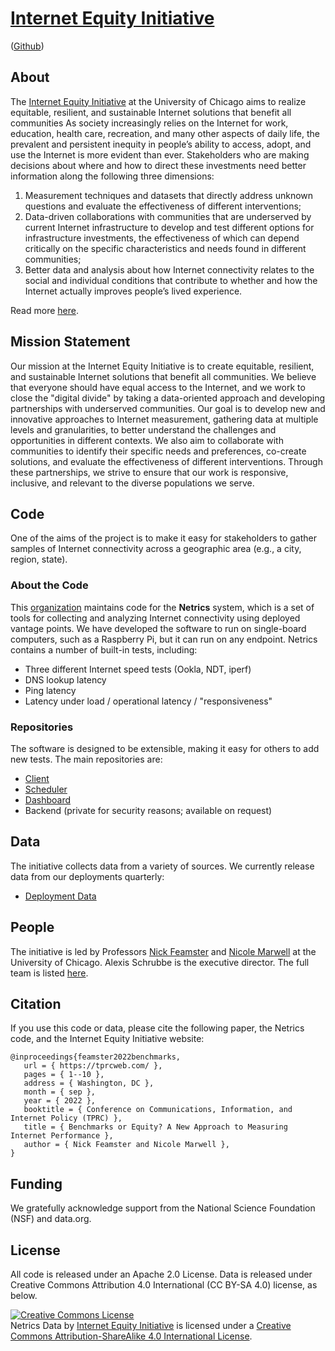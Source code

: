 # [Internet Equity Initiative](https://internetequity.uchicago.edu) 
([Github](https://github.com/internet-equity/))

## About

The [Internet Equity Initiative](https://internetequity.uchicago.edu) at the
University of Chicago aims to realize equitable, resilient, and sustainable
Internet solutions that benefit all communities As society increasingly relies
on the Internet for work, education, health care, recreation, and many other
aspects of daily life, the prevalent and persistent inequity in people’s
ability to access, adopt, and use the Internet is more evident than ever.
Stakeholders who are making decisions about where and how to direct these
investments need better information along the following three dimensions:

1. Measurement techniques and datasets that directly address unknown questions
   and evaluate the effectiveness of different interventions;
2. Data-driven collaborations with communities that are underserved by current
   Internet infrastructure to develop and test different options for
   infrastructure investments, the effectiveness of which can depend critically
   on the specific characteristics and needs found in different communities;
3. Better data and analysis about how Internet connectivity relates to the social
   and individual conditions that contribute to whether and how the Internet
   actually improves people’s lived experience.

Read more [here](https://internetequity.uchicago.edu/about/the-initiative).

## Mission Statement

Our mission at the Internet Equity Initiative is to create equitable,
resilient, and sustainable Internet solutions that benefit all communities. We
believe that everyone should have equal access to the Internet, and we work to
close the "digital divide" by taking a data-oriented approach and developing
partnerships with underserved communities. Our goal is to develop new and
innovative approaches to Internet measurement, gathering data at multiple
levels and granularities, to better understand the challenges and
opportunities in different contexts. We also aim to collaborate with
communities to identify their specific needs and preferences, co-create
solutions, and evaluate the effectiveness of different interventions. Through
these partnerships, we strive to ensure that our work is responsive,
inclusive, and relevant to the diverse populations we serve.

## Code

One of the aims of the project is to make it easy for stakeholders to gather
samples of Internet connectivity across a geographic area (e.g., a city,
region, state). 

### About the Code 

This [organization](https://github.com/internet-equity/) maintains code for
the **Netrics** system, which is a set of tools for collecting and analyzing
Internet connectivity using deployed vantage points. We have developed the
software to run on single-board computers, such as a Raspberry Pi, but it can
run on any endpoint. Netrics contains a number of built-in tests, including:
   * Three different Internet speed tests (Ookla, NDT, iperf)
   * DNS lookup latency
   * Ping latency
   * Latency under load / operational latency / "responsiveness"

### Repositories

The software is designed to be extensible, making it easy for others to add
new tests. The main repositories are:
   * [Client](https://github.com/internet-equity/nm-exp-active-netrics)
   * [Scheduler](https://github.com/internet-equity/netrics)
   * [Dashboard](https://github.com/internet-equity/netrics-dash)
   * Backend (private for security reasons; available on request)


## Data

The initiative collects data from a variety of sources. We currently release
data from our deployments quarterly:
   * [Deployment Data](https://github.com/internet-equity/netrics-data)

## People

The initiative is led by Professors [Nick
Feamster](https://people.cs.uchicago.edu/~feamster/) and [Nicole
Marwell](https://crownschool.uchicago.edu/directory/nicole-p-marwell) at the
University of Chicago. Alexis Schrubbe is the executive director. The full
team is listed [here](https://internetequity.uchicago.edu/about/team).

## Citation

If you use this code or data, please cite the following paper, the Netrics
code, and the Internet Equity Initiative website:

```
@inproceedings{feamster2022benchmarks,
   url = { https://tprcweb.com/ },
   pages = { 1--10 },
   address = { Washington, DC },
   month = { sep },
   year = { 2022 },
   booktitle = { Conference on Communications, Information, and Internet Policy (TPRC) },
   title = { Benchmarks or Equity? A New Approach to Measuring Internet Performance },
   author = { Nick Feamster and Nicole Marwell },
}
```

## Funding

We gratefully acknowledge support from the National Science Foundation (NSF)
and data.org.

## License

All code is released under an Apache 2.0 License. Data is released under
Creative Commons Attribution 4.0 International (CC BY-SA 4.0) license, as below.

<a rel="license" href="http://creativecommons.org/licenses/by-sa/4.0/"><img
alt="Creative Commons License" style="border-width:0"
src="https://i.creativecommons.org/l/by-sa/4.0/88x31.png" /></a><br /><span
xmlns:dct="http://purl.org/dc/terms/" property="dct:title">Netrics Data</span>
by <a xmlns:cc="http://creativecommons.org/ns#"
href="https://internetequity.uchicago.edu/" property="cc:attributionName"
rel="cc:attributionURL">Internet Equity Initiative</a> is licensed under a <a
rel="license" href="http://creativecommons.org/licenses/by-sa/4.0/">Creative
Commons Attribution-ShareAlike 4.0 International License</a>.


